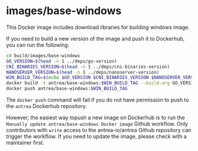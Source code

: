 # images/base-windows

This Docker image includes download libraries for building windows image.

If you need to build a new version of the image and push it to Dockerhub, you
can run the following:

```bash
cd build/images/base-windows
GO_VERSION=$(head -n 1 ../deps/go-version)
CNI_BINARIES_VERSION=$(head -n 1 ../deps/cni-binaries-version)
NANOSERVER_VERSION=$(head -n 1 ../deps/nanoserver-version)
WIN_BUILD_TAG=$(echo $GO_VERSION $CNI_BINARIES_VERSION $NANOSERVER_VERSION| md5sum| head -c 10)
docker build -t antrea/base-windows:$WIN_BUILD_TAG --build-arg GO_VERSION=$GO_VERSION --build-arg CNI_BINARIES_VERSION=$CNI_BINARIES_VERSION --build-arg NANOSERVER_VERSION=$NANOSERVER_VERSION .
docker push antrea/base-windows:$WIN_BUILD_TAG
```

The `docker push` command will fail if you do not have permission to push to the
`antrea` Dockerhub repository.

However, the easiest way topush a new image on Dockerhub is to run the `Manually
update antrea/base-windows Docker image` Github workflow. Only contributors with
`write` access to the antrea-io/antrea Github repository can trigger the
workflow. If you need to update the image, please check with a maintainer first.

